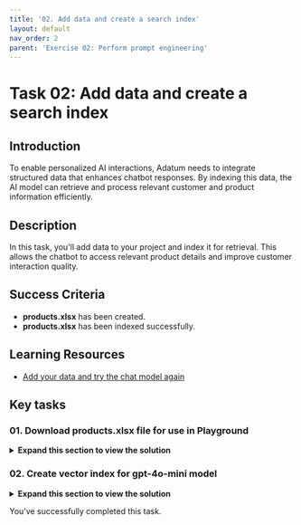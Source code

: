 ```yaml
---
title: '02. Add data and create a search index'
layout: default
nav_order: 2
parent: 'Exercise 02: Perform prompt engineering'
---
```


# Task 02: Add data and create a search index 

## Introduction

To enable personalized AI interactions, Adatum needs to integrate structured data that enhances chatbot responses. By indexing this data, the AI model can retrieve and process relevant customer and product information efficiently.

## Description

In this task, you'll add data to your project and index it for retrieval. This allows the chatbot to access relevant product details and improve customer interaction quality.

## Success Criteria

- **products.xlsx** has been created.
- **products.xlsx** has been indexed successfully.

## Learning Resources

- [Add your data and try the chat model again](https://learn.microsoft.com/en-us/azure/ai-studio/tutorials/deploy-chat-web-app)

## Key tasks

### 01. Download products.xlsx file for use in Playground

  <details markdown="block">
  <summary><strong>Expand this section to view the solution</strong></summary>

1. Download the **products.xlsx** file <a href="../../src/products.xlsx">HERE</a>.

    ![iircgttn.jpg](../media/iircgttn.jpg)

</details>

### 02. Create vector index for gpt-4o-mini model

<details markdown="block">
<summary><strong>Expand this section to view the solution</strong></summary>

1. Return to your browser tab with Azure AI Foundry. From the **Management center** for **project1**, select **Go to project** at the bottom of the left menu.

    ![x1ad12im.jpg](../media/x1ad12im.jpg)

1. From the left menu of the **project1** page, select **Playgrounds**.

    ![bi35vjpw.jpg](../media/bi35vjpw.jpg)

1. At the top of the page, select **Try the Chat playground**.

1. From the **Chat playground** page, ensure the **Deployment** is set to the **gpt-4o-mini** model, then select **+ Add a new data source** under the **Add your data** dropdown menu.

    ![ue4jkazn.jpg](../media/ue4jkazn.jpg)

1. From the **Source data** tab on the **Add your data** page, select the **Data source** dropdown menu, then select **Upload files**.

    ![3d762kb5.jpg](../media/3d762kb5.jpg)

1. Select the **Upload** dropdown menu, then select **Upload files**.

1. Select the **products.xlsx** file,then select **Open**. Select **Next** once it has been uploaded.

1. From the **Index configuration** tab, select the **Select Azure AI Search service** dropdown menu ,then select **srch1**.

1. Enter **index1** for the **Vector index** name, then select **Next**.

    ![ad5g4ftu.jpg](../media/ad5g4ftu.jpg)

1. From the **Search settings** tab, leave the default settings, then select **Next**.

1. From the **Review and finish** tab, select **Create vector index**. 

    {: .note }
    > Wait for the index to be created. This should take about 3-5 minutes. The **Ingestion status** will show you the progress.
    
    ![jsb6bf2i.jpg](../media/jsb6bf2i.jpg)

</details>

You’ve successfully completed this task. 
